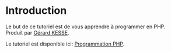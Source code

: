 # Introduction

Le but de ce tutoriel est de vous apprendre à programmer en PHP.  
Produit par [Gérard KESSE](https://readydev.ovh/ "Site internet (ReadyDev)").

Le tutoriel est disponible ici: 
[Programmation PHP](https://readydev.ovh/home/tutoriels/php/cours "Programmation PHP").
